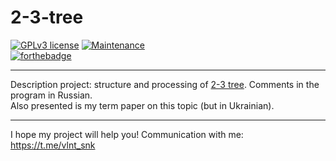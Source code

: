 # 2-3-tree

 [![GPLv3 license](https://img.shields.io/badge/License-GPLv3-blue.svg)](http://perso.crans.org/besson/LICENSE.html)
 [![Maintenance](https://img.shields.io/badge/Maintained%3F-yes-green.svg)](https://GitHub.com/Naereen/StrapDown.js/graphs/commit-activity)  
 [![forthebadge](https://forthebadge.com/images/badges/made-with-java.svg)](https://forthebadge.com)
 
 ---
 
Description project: structure and processing of [2-3 tree](https://en.wikipedia.org/wiki/2–3_tree). Comments in the program in Russian.   
Also presented is my term paper on this topic (but in Ukrainian). 

---

I hope my project will help you! Communication with me: https://t.me/vlnt_snk
